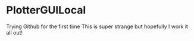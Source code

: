 # PlotterGUILocal
Trying Github for the first time
This is super strange but hopefully I work it all out!
